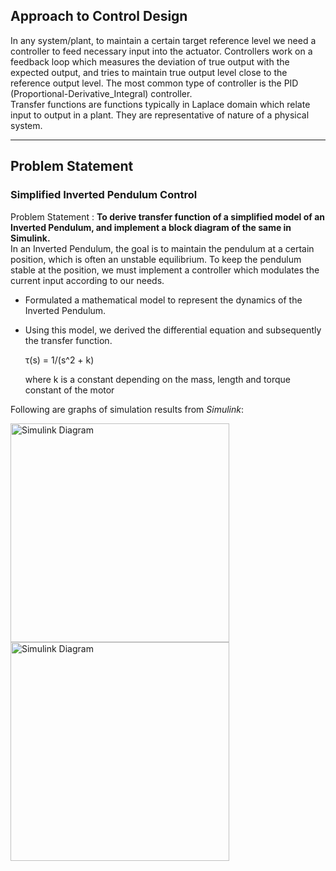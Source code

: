 ## Approach to Control Design

In any system/plant, to maintain a certain target reference level we need a controller to feed necessary input into the actuator. Controllers work on a feedback loop which measures the deviation of true output with the expected output, and tries to maintain true output level close to the reference output level. The most common type of controller is the PID (Proportional-Derivative_Integral) controller.
<br>
Transfer functions are functions typically in Laplace domain which relate input to output in a plant. They are representative of nature of a physical system.

---

## Problem Statement

### Simplified Inverted Pendulum Control

Problem Statement : **To derive transfer function of a simplified model of an Inverted Pendulum, and implement a block diagram of the same in Simulink.**
<br>
In an Inverted Pendulum, the goal is to maintain the pendulum at a certain position, which is often an unstable equilibrium. To keep the pendulum stable at the position, we must implement a controller which modulates the current input according to our needs. 

- Formulated a mathematical model to represent the dynamics of the Inverted Pendulum. 
- Using this model, we derived the differential equation and subsequently the transfer function.

    τ(s) = 1/(s^2 + k)

    where k is a constant depending on the mass, length and torque constant of the motor

Following are graphs of simulation results from *Simulink*:


<img src="./PID_example.jpg" alt="Simulink Diagram" style="height: 350px; width:350px;"/>
<br/>
<img src="./PID_example2.jpg" alt="Simulink Diagram" style="height: 350px; width:350px;"/>
